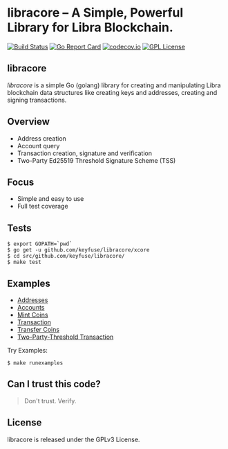 # libracore – A Simple, Powerful Library for Libra Blockchain.

[![Build Status](https://travis-ci.org/keyfuse/libracore.png)](https://travis-ci.org/keyfuse/libracore) [![Go Report Card](https://goreportcard.com/badge/github.com/keyfuse/libracore)](https://goreportcard.com/report/github.com/keyfuse/libracore) [![codecov.io](https://codecov.io/gh/keyfuse/libracore/graphs/badge.svg)](https://codecov.io/gh/keyfuse/libracore/branch/master) [![GPL License](http://img.shields.io/badge/license-GPL-blue.svg?style=flat)](LICENSE) 

## libracore

*libracore* is a simple Go (golang) library for creating and manipulating Libra blockchain data structures like creating keys and addresses, creating and signing transactions.

## Overview

* Address creation
* Account query
* Transaction creation, signature and verification
* Two-Party Ed25519 Threshold Signature Scheme (TSS)

## Focus

* Simple and easy to use
* Full test coverage

## Tests

```
$ export GOPATH=`pwd`
$ go get -u github.com/keyfuse/libracore/xcore
$ cd src/github.com/keyfuse/libracore/
$ make test
```

## Examples

- [Addresses](examples/address.go)
- [Accounts](examples/account_query.go)
- [Mint Coins](examples/account_mint.go)
- [Transaction](examples/p2p_transaction.go)
- [Transfer Coins](examples/p2p_transfer.go)
- [Two-Party-Threshold Transaction](examples/two_party_ed25519_transaction.go)

Try Examples:
```
$ make runexamples
```

## Can I trust this code?
> Don't trust. Verify.

## License
libracore is released under the GPLv3 License.
